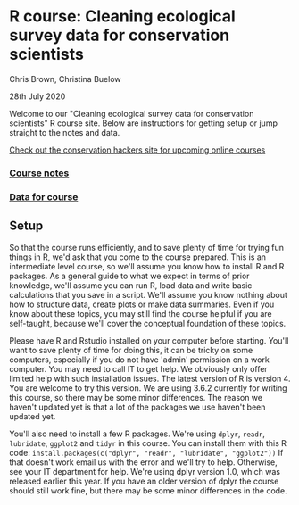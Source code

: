 # R course: Cleaning ecological survey data for conservation scientists

Chris Brown, Christina Buelow

28th July 2020

Welcome to our "Cleaning ecological survey data for conservation scientists" R course site. Below are instructions for getting setup or jump straight to the notes and data.

[Check out the conservation hackers site for upcoming online courses](https://www.conservationhackers.org/courses)

### [Course notes](http://www.seascapemodels.org/RLS-data-prep-course/2020-07-29-ConservationHackers-data-wrangling-course.html)

### [Data for course](https://github.com/cbrown5/RLS-data-prep-course/blob/master/data-raw/data-raw.zip)

## Setup

So that the course runs efficiently, and to save plenty of time for trying fun things in R, we'd ask that you come to the course prepared.
This is an intermediate level course, so we'll assume you know how to install R and R packages. As a general guide to what we expect in terms of prior knowledge, we'll assume you can run R, load data and write basic calculations that you save in a script. We'll assume you know nothing about how to structure data, create plots or make data summaries. Even if you know about these topics, you may still find the course helpful if you are self-taught, because we'll cover the conceptual foundation of these topics.

Please have R and Rstudio installed on your computer before starting. You'll want to save plenty of time for doing this, it can be tricky on some computers, especially if you do not have 'admin' permission on a work computer. You may need to call IT to get help. We obviously only offer limited help with such installation issues.
The latest version of R is version 4. You are welcome to try this version. We are using 3.6.2 currently for writing this course, so there may be some minor differences. The reason we haven't updated yet is that a lot of the packages we use haven't been updated yet.

You'll also need to install a few R packages. We're using `dplyr`, `readr`, `lubridate`, `ggplot2` and `tidyr` in this course. You can install them with this R code:
`install.packages(c("dplyr", "readr", "lubridate", "ggplot2"))`
If that doesn't work email us with the error and we'll try to help. Otherwise, see your IT department for help.
We're using dplyr version 1.0, which was released earlier this year. If you have an older version of dplyr the course should still work fine, but there may be some minor differences in the code.
